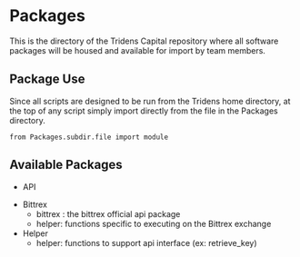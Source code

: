 # Packages

This is the directory of the Tridens Capital repository where all software packages will be housed and available for import by team members. 

## Package Use

Since all scripts are designed to be run from the Tridens home directory, at the top of any script simply import directly from the file in the Packages directory.

```
from Packages.subdir.file import module
```

## Available Packages

 - API
  * Bittrex
    + bittrex : the bittrex official api package
    + helper: functions specific to executing on the Bittrex exchange
  * Helper
    + helper: functions to support api interface (ex: retrieve_key)
